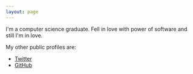 ```yaml
---
layout: page
---
```


I'm a computer science graduate. Fell in love with power of software and still I'm in love.

My other public profiles are:

* [Twitter](https://twitter.com/waah42)
* [GitHub](http://github.com/waah42)


